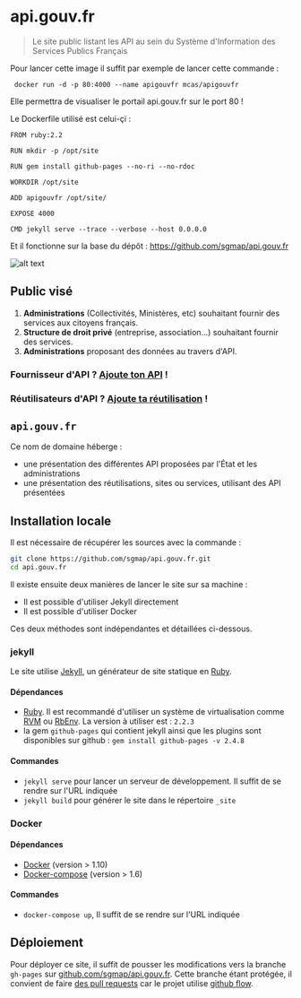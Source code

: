 # api.gouv.fr

> Le site public listant les API au sein du Système d'Information des Services Publics Français


Pour lancer cette image il suffit par exemple de lancer cette commande :

     docker run -d -p 80:4000 --name apigouvfr mcas/apigouvfr

Elle permettra de visualiser le portail api.gouv.fr sur le port 80 !

Le Dockerfile utilisé est celui-çi  :

```
FROM ruby:2.2

RUN mkdir -p /opt/site

RUN gem install github-pages --no-ri --no-rdoc

WORKDIR /opt/site

ADD apigouvfr /opt/site/

EXPOSE 4000

CMD jekyll serve --trace --verbose --host 0.0.0.0
```


Et il fonctionne sur la base du dépôt : https://github.com/sgmap/api.gouv.fr

![alt text](http://s32.postimg.org/80xog7bid/Selection_006.png "Restitution")


## Public visé

1. **Administrations** (Collectivités, Ministères, etc) souhaitant fournir des services aux citoyens français.
2. **Structure de droit privé** (entreprise, association…) souhaitant fournir des services.
3. **Administrations** proposant des données au travers d'API.


### Fournisseur d'API ? [Ajoute ton API](https://github.com/sgmap/api.gouv.fr/blob/gh-pages/CONTRIBUTING.md) !

### Réutilisateurs d'API ? [Ajoute ta réutilisation](https://github.com/sgmap/api.gouv.fr/blob/gh-pages/CONTRIBUTING.md) !

## `api.gouv.fr`

Ce nom de domaine héberge :
  * une présentation des différentes API proposées par l'État et les administrations
  * une présentation des réutilisations, sites ou services, utilisant des API présentées

## Installation locale

Il est nécessaire de récupérer les sources avec la commande :

``` sh
git clone https://github.com/sgmap/api.gouv.fr.git
cd api.gouv.fr
```

Il existe ensuite deux manières de lancer le site sur sa machine :
 * Il est possible d'utiliser Jekyll directement
 * Il est possible d'utiliser Docker

Ces deux méthodes sont indépendantes et détaillées ci-dessous.

### jekyll

Le site utilise [Jekyll], un générateur de site statique en [Ruby].

#### Dépendances

 * [Ruby](https://www.ruby-lang.org/en/downloads/). Il est recommandé d'utiliser un système de virtualisation comme [RVM](https://rvm.io/) ou [RbEnv](https://github.com/rbenv/rbenv). La version à utiliser est : `2.2.3`
 * la gem `github-pages` qui contient jekyll ainsi que les plugins sont disponibles sur github : `gem install github-pages -v 2.4.8`

#### Commandes

 * `jekyll serve` pour lancer un serveur de développement. Il suffit de se rendre sur l'URL indiquée
 * `jekyll build` pour générer le site dans le répertoire `_site`

### Docker

#### Dépendances

  * [Docker](https://docs.docker.com/engine/installation/)  (version > 1.10)
  * [Docker-compose](https://docs.docker.com/compose/install/) (version > 1.6)

#### Commandes

 * `docker-compose up`, Il suffit de se rendre sur l'URL indiquée

## Déploiement

Pour déployer ce site, il suffit de pousser les modifications vers la branche `gh-pages` sur [github.com/sgmap/api.gouv.fr](https://github.com/sgmap/api.gouv.fr). Cette branche étant protégée, il convient de faire [des pull requests](https://help.github.com/articles/using-pull-requests/) car le projet utilise [github flow](https://guides.github.com/introduction/flow/).


[Jekyll]: http://jekyllrb.com/
[Ruby]: https://www.ruby-lang.org
